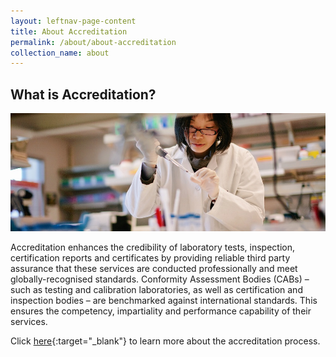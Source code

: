 ```yaml
---
layout: leftnav-page-content
title: About Accreditation
permalink: /about/about-accreditation
collection_name: about
---
```


## What is Accreditation?

![about accreditation](/images/about/about-accreditation.jpg)

Accreditation enhances the credibility of laboratory tests, inspection, certification reports and certificates by providing reliable third party assurance that these services are conducted professionally and meet globally-recognised standards. Conformity Assessment Bodies (CABs) – such as testing and calibration laboratories, as well as certification and inspection bodies – are benchmarked against international standards. This ensures the competency, impartiality and performance capability of their services.

Click [here](/services/apply-for-accreditation){:target="_blank"} to learn more about the accreditation process.
